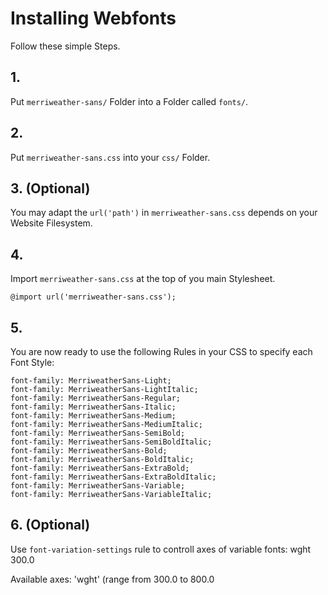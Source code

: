 # Installing Webfonts
Follow these simple Steps.

## 1.
Put `merriweather-sans/` Folder into a Folder called `fonts/`.

## 2.
Put `merriweather-sans.css` into your `css/` Folder.

## 3. (Optional)
You may adapt the `url('path')` in `merriweather-sans.css` depends on your Website Filesystem.

## 4.
Import `merriweather-sans.css` at the top of you main Stylesheet.

```
@import url('merriweather-sans.css');
```

## 5.
You are now ready to use the following Rules in your CSS to specify each Font Style:
```
font-family: MerriweatherSans-Light;
font-family: MerriweatherSans-LightItalic;
font-family: MerriweatherSans-Regular;
font-family: MerriweatherSans-Italic;
font-family: MerriweatherSans-Medium;
font-family: MerriweatherSans-MediumItalic;
font-family: MerriweatherSans-SemiBold;
font-family: MerriweatherSans-SemiBoldItalic;
font-family: MerriweatherSans-Bold;
font-family: MerriweatherSans-BoldItalic;
font-family: MerriweatherSans-ExtraBold;
font-family: MerriweatherSans-ExtraBoldItalic;
font-family: MerriweatherSans-Variable;
font-family: MerriweatherSans-VariableItalic;

```
## 6. (Optional)
Use `font-variation-settings` rule to controll axes of variable fonts:
wght 300.0

Available axes:
'wght' (range from 300.0 to 800.0

